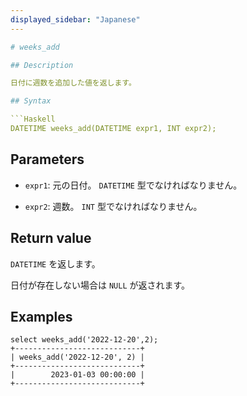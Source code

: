 ```yaml
---
displayed_sidebar: "Japanese"
---

# weeks_add

## Description

日付に週数を追加した値を返します。

## Syntax

```Haskell
DATETIME weeks_add(DATETIME expr1, INT expr2);
```

## Parameters

- `expr1`: 元の日付。 `DATETIME` 型でなければなりません。

- `expr2`: 週数。 `INT` 型でなければなりません。

## Return value

`DATETIME` を返します。

日付が存在しない場合は `NULL` が返されます。

## Examples

```Plain
select weeks_add('2022-12-20',2);
+----------------------------+
| weeks_add('2022-12-20', 2) |
+----------------------------+
|        2023-01-03 00:00:00 |
+----------------------------+
```